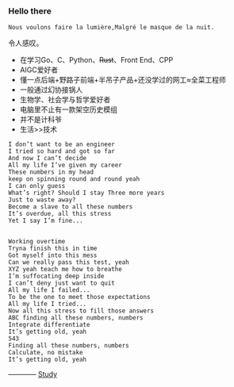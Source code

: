 ### Hello there

`Nous voulons faire la lumière,Malgré le masque de la nuit.`

令人感叹。

- 在学习Go、C、Python、~~Rust~~、Front End、CPP
- AIGC爱好者
- 懂一点后端+野路子前端+半吊子产品+还没学过的网工≈全菜工程师
- 一般通过幻协接锅人
- 生物学、社会学与哲学爱好者
- 电脑里不止有一款架空历史模组
- 并不是计科爷
- 生活>>技术
```
I don’t want to be an engineer
I tried so hard and got so far
And now I can’t decide
All my life I’ve given my career
These numbers in my head
keep on spinning round and round yeah
I can only guess
What’s right? Should I stay Three more years
Just to waste away?
Become a slave to all these numbers
It’s overdue, all this stress
Yet I say I’m fine...


Working overtime
Tryna finish this in time
Got myself into this mess
Can we really pass this test, yeah
XYZ yeah teach me how to breathe
I’m suffocating deep inside
I can’t deny just want to quit
All my life I failed...
To be the one to meet those expectations
All my life I tried...
Now all this stress to fill those answers
ABC finding all these numbers, numbers
Integrate differentiate
It’s getting old, yeah
543
Finding all these numbers, numbers
Calculate, no mistake
It’s getting old, yeah
```
———— [Study](https://www.youtube.com/watch?v=zMlH7RH6psw)
